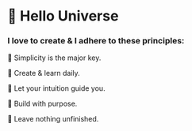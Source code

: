 # :ocean: Hello Universe

### I love to create & I adhere to these principles:

:balloon: Simplicity is the major key.  

:balloon: Create & learn daily.  

:balloon: Let your intuition guide you.  

:balloon: Build with purpose.  

:balloon: Leave nothing unfinished.  
